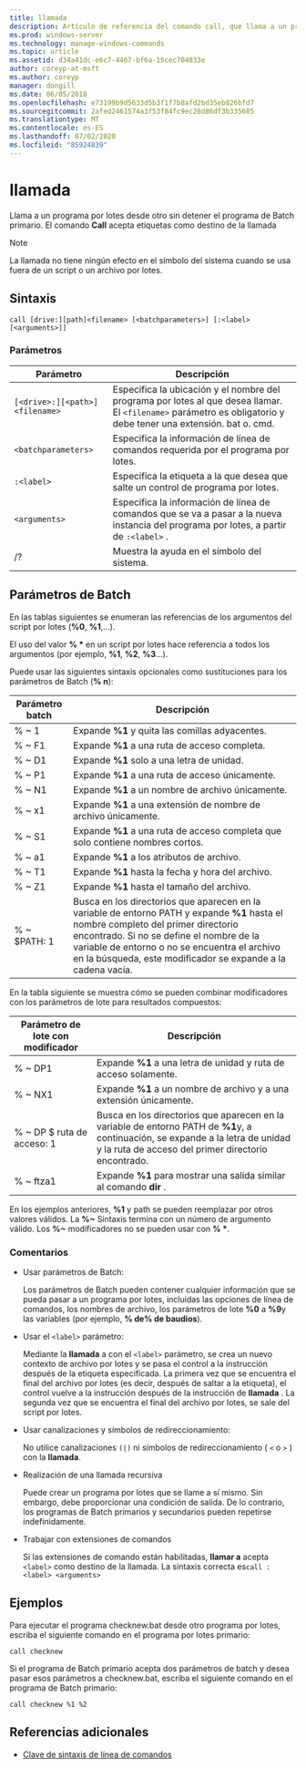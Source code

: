 ```yaml
---
title: llamada
description: Artículo de referencia del comando call, que llama a un programa por lotes desde otro sin detener el programa de Batch primario.
ms.prod: windows-server
ms.technology: manage-windows-commands
ms.topic: article
ms.assetid: d34a41dc-e6c7-4467-bf6a-15cec704833e
author: coreyp-at-msft
ms.author: coreyp
manager: dongill
ms.date: 06/05/2018
ms.openlocfilehash: e73199b9d5633d5b3f1f7b8afd2bd35eb826bfd7
ms.sourcegitcommit: 2afed2461574a3f53f84fc9ec28d86df3b335685
ms.translationtype: MT
ms.contentlocale: es-ES
ms.lasthandoff: 07/02/2020
ms.locfileid: "85924839"
---
```

# <a name="call"></a>llamada

Llama a un programa por lotes desde otro sin detener el programa de Batch primario. El comando **Call** acepta etiquetas como destino de la llamada

> [!NOTE]
> La llamada no tiene ningún efecto en el símbolo del sistema cuando se usa fuera de un script o un archivo por lotes.

## <a name="syntax"></a>Sintaxis

```
call [drive:][path]<filename> [<batchparameters>] [:<label> [<arguments>]]
```

### <a name="parameters"></a>Parámetros

| Parámetro | Descripción |
| --------- | ----------- |
| `[<drive>:][<path>]<filename>` | Especifica la ubicación y el nombre del programa por lotes al que desea llamar. El `<filename>` parámetro es obligatorio y debe tener una extensión. bat o. cmd. |
| `<batchparameters>` | Especifica la información de línea de comandos requerida por el programa por lotes. |
| `:<label>` | Especifica la etiqueta a la que desea que salte un control de programa por lotes. |
| `<arguments>` | Especifica la información de línea de comandos que se va a pasar a la nueva instancia del programa por lotes, a partir de `:<label>` .|
| /? | Muestra la ayuda en el símbolo del sistema. |

## <a name="batch-parameters"></a>Parámetros de Batch

En las tablas siguientes se enumeran las referencias de los argumentos del script por lotes (**%0**, **%1**,...).

El uso del valor **% &#42;** en un script por lotes hace referencia a todos los argumentos (por ejemplo, **%1**, **%2**, **%3**...).

Puede usar las siguientes sintaxis opcionales como sustituciones para los parámetros de Batch (**% n**):

| Parámetro batch | Descripción |
| --------------- | ----------- |
| % ~ 1 | Expande **%1** y quita las comillas adyacentes. |
| % ~ F1 | Expande **%1** a una ruta de acceso completa. |
| % ~ D1 | Expande **%1** solo a una letra de unidad. |
| % ~ P1 | Expande **%1** a una ruta de acceso únicamente. |
| % ~ N1 | Expande **%1** a un nombre de archivo únicamente. |
| % ~ x1 | Expande **%1** a una extensión de nombre de archivo únicamente. |
| % ~ S1 | Expande **%1** a una ruta de acceso completa que solo contiene nombres cortos. |
| % ~ a1 | Expande **%1** a los atributos de archivo. |
| % ~ T1 | Expande **%1** hasta la fecha y hora del archivo. |
| % ~ Z1 | Expande **%1** hasta el tamaño del archivo. |
| % ~ $PATH: 1 | Busca en los directorios que aparecen en la variable de entorno PATH y expande **%1** hasta el nombre completo del primer directorio encontrado. Si no se define el nombre de la variable de entorno o no se encuentra el archivo en la búsqueda, este modificador se expande a la cadena vacía. |

En la tabla siguiente se muestra cómo se pueden combinar modificadores con los parámetros de lote para resultados compuestos:

| Parámetro de lote con modificador | Descripción |
| ----------------------------- | ----------- |
| % ~ DP1 | Expande **%1** a una letra de unidad y ruta de acceso solamente. |
| % ~ NX1 | Expande **%1** a un nombre de archivo y a una extensión únicamente. |
| % ~ DP $ ruta de acceso: 1 | Busca en los directorios que aparecen en la variable de entorno PATH de **%1**y, a continuación, se expande a la letra de unidad y la ruta de acceso del primer directorio encontrado. |
| % ~ ftza1 | Expande **%1** para mostrar una salida similar al comando **dir** . |

En los ejemplos anteriores, **%1** y path se pueden reemplazar por otros valores válidos. La **%~** Sintaxis termina con un número de argumento válido. Los **%~** modificadores no se pueden usar con **% &#42;**.

### <a name="remarks"></a>Comentarios

- Usar parámetros de Batch:

    Los parámetros de Batch pueden contener cualquier información que se pueda pasar a un programa por lotes, incluidas las opciones de línea de comandos, los nombres de archivo, los parámetros de lote **%0** a **%9**y las variables (por ejemplo, **% de% de baudios**).

- Usar el `<label>` parámetro:

    Mediante la **llamada** a con el `<label>` parámetro, se crea un nuevo contexto de archivo por lotes y se pasa el control a la instrucción después de la etiqueta especificada. La primera vez que se encuentra el final del archivo por lotes (es decir, después de saltar a la etiqueta), el control vuelve a la instrucción después de la instrucción de **llamada** . La segunda vez que se encuentra el final del archivo por lotes, se sale del script por lotes.

- Usar canalizaciones y símbolos de redireccionamiento:

    No utilice canalizaciones `(|)` ni símbolos de redireccionamiento ( `<` o `>` ) con la **llamada**.

- Realización de una llamada recursiva

    Puede crear un programa por lotes que se llame a sí mismo. Sin embargo, debe proporcionar una condición de salida. De lo contrario, los programas de Batch primarios y secundarios pueden repetirse indefinidamente.

- Trabajar con extensiones de comandos

    Si las extensiones de comando están habilitadas, **llamar a** acepta `<label>` como destino de la llamada. La sintaxis correcta es`call :<label> <arguments>`

## <a name="examples"></a>Ejemplos

Para ejecutar el programa checknew.bat desde otro programa por lotes, escriba el siguiente comando en el programa por lotes primario:

```
call checknew
```

Si el programa de Batch primario acepta dos parámetros de batch y desea pasar esos parámetros a checknew.bat, escriba el siguiente comando en el programa de Batch primario:

```
call checknew %1 %2
```

## <a name="additional-references"></a>Referencias adicionales

- [Clave de sintaxis de línea de comandos](command-line-syntax-key.md)
